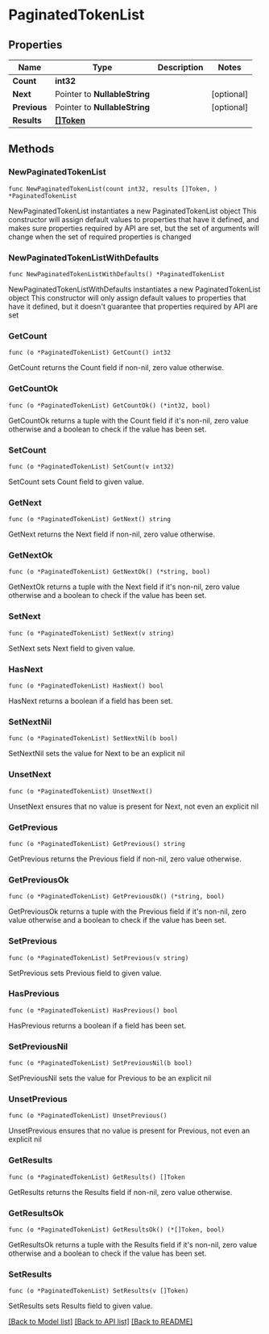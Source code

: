 # PaginatedTokenList

## Properties

Name | Type | Description | Notes
------------ | ------------- | ------------- | -------------
**Count** | **int32** |  | 
**Next** | Pointer to **NullableString** |  | [optional] 
**Previous** | Pointer to **NullableString** |  | [optional] 
**Results** | [**[]Token**](Token.md) |  | 

## Methods

### NewPaginatedTokenList

`func NewPaginatedTokenList(count int32, results []Token, ) *PaginatedTokenList`

NewPaginatedTokenList instantiates a new PaginatedTokenList object
This constructor will assign default values to properties that have it defined,
and makes sure properties required by API are set, but the set of arguments
will change when the set of required properties is changed

### NewPaginatedTokenListWithDefaults

`func NewPaginatedTokenListWithDefaults() *PaginatedTokenList`

NewPaginatedTokenListWithDefaults instantiates a new PaginatedTokenList object
This constructor will only assign default values to properties that have it defined,
but it doesn't guarantee that properties required by API are set

### GetCount

`func (o *PaginatedTokenList) GetCount() int32`

GetCount returns the Count field if non-nil, zero value otherwise.

### GetCountOk

`func (o *PaginatedTokenList) GetCountOk() (*int32, bool)`

GetCountOk returns a tuple with the Count field if it's non-nil, zero value otherwise
and a boolean to check if the value has been set.

### SetCount

`func (o *PaginatedTokenList) SetCount(v int32)`

SetCount sets Count field to given value.


### GetNext

`func (o *PaginatedTokenList) GetNext() string`

GetNext returns the Next field if non-nil, zero value otherwise.

### GetNextOk

`func (o *PaginatedTokenList) GetNextOk() (*string, bool)`

GetNextOk returns a tuple with the Next field if it's non-nil, zero value otherwise
and a boolean to check if the value has been set.

### SetNext

`func (o *PaginatedTokenList) SetNext(v string)`

SetNext sets Next field to given value.

### HasNext

`func (o *PaginatedTokenList) HasNext() bool`

HasNext returns a boolean if a field has been set.

### SetNextNil

`func (o *PaginatedTokenList) SetNextNil(b bool)`

 SetNextNil sets the value for Next to be an explicit nil

### UnsetNext
`func (o *PaginatedTokenList) UnsetNext()`

UnsetNext ensures that no value is present for Next, not even an explicit nil
### GetPrevious

`func (o *PaginatedTokenList) GetPrevious() string`

GetPrevious returns the Previous field if non-nil, zero value otherwise.

### GetPreviousOk

`func (o *PaginatedTokenList) GetPreviousOk() (*string, bool)`

GetPreviousOk returns a tuple with the Previous field if it's non-nil, zero value otherwise
and a boolean to check if the value has been set.

### SetPrevious

`func (o *PaginatedTokenList) SetPrevious(v string)`

SetPrevious sets Previous field to given value.

### HasPrevious

`func (o *PaginatedTokenList) HasPrevious() bool`

HasPrevious returns a boolean if a field has been set.

### SetPreviousNil

`func (o *PaginatedTokenList) SetPreviousNil(b bool)`

 SetPreviousNil sets the value for Previous to be an explicit nil

### UnsetPrevious
`func (o *PaginatedTokenList) UnsetPrevious()`

UnsetPrevious ensures that no value is present for Previous, not even an explicit nil
### GetResults

`func (o *PaginatedTokenList) GetResults() []Token`

GetResults returns the Results field if non-nil, zero value otherwise.

### GetResultsOk

`func (o *PaginatedTokenList) GetResultsOk() (*[]Token, bool)`

GetResultsOk returns a tuple with the Results field if it's non-nil, zero value otherwise
and a boolean to check if the value has been set.

### SetResults

`func (o *PaginatedTokenList) SetResults(v []Token)`

SetResults sets Results field to given value.



[[Back to Model list]](../README.md#documentation-for-models) [[Back to API list]](../README.md#documentation-for-api-endpoints) [[Back to README]](../README.md)


